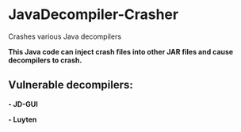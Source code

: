 # JavaDecompiler-Crasher
Crashes various Java decompilers

**This Java code can inject crash files into other JAR files and cause decompilers to crash.**

## Vulnerable decompilers:

**- JD-GUI**

**- Luyten**

